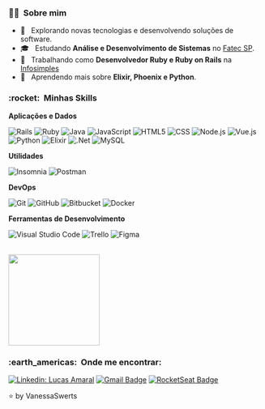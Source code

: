 <h3> 🙇‍♂️ &nbsp;Sobre mim </h3>

- 🤔 &nbsp; Explorando novas tecnologias e desenvolvendo soluções de software.
- 🎓 &nbsp; Estudando **Análise e Desenvolvimento de Sistemas** no <a href="http://www.fatecsp.br/">Fatec SP</a>.
- 💼 &nbsp; Trabalhando como **Desenvolvedor Ruby e Ruby on Rails** na <a href="https://infosimples.com/">Infosimples</a>
- 🌱 &nbsp; Aprendendo mais sobre **Elixir, Phoenix e Python**.

<h3> :rocket: &nbsp;Minhas Skills </h3>

**Aplicações e Dados**

  ![Rails](https://img.shields.io/badge/rails-333333.svg?style=flat&logo=ruby-on-rails&logoColor=red)
  ![Ruby](https://img.shields.io/badge/ruby-333333.svg?style=flat&logo=ruby&logoColor=red)
  ![Java](https://img.shields.io/badge/-Java-333333?style=flat&logo=Java&logoColor=007396)
  ![JavaScript](https://img.shields.io/badge/-JavaScript-333333?style=flat&logo=javascript)
  ![HTML5](https://img.shields.io/badge/-HTML5-333333?style=flat&logo=HTML5)
  ![CSS](https://img.shields.io/badge/-CSS-333333?style=flat&logo=CSS3&logoColor=1572B6)
  ![Node.js](https://img.shields.io/badge/-Node.JS-333333?style=flat&logo=node.js)
  ![Vue.js](https://img.shields.io/badge/-Vue.js-333333?style=flat&logo=Vue.js)
  ![Python](https://img.shields.io/badge/-python-333333?style=flat&logo=python)
  ![Elixir](https://img.shields.io/badge/-elixir-333333?style=flat&logo=elixir&logoColor=purple)
  ![.Net](https://img.shields.io/badge/-.net-333333?style=flat&logo=.NET)
  ![MySQL](https://img.shields.io/badge/-MySQL-333333?style=flat&logo=mysql)

**Utilidades**

  ![Insomnia](https://img.shields.io/badge/-Insomnia-333333?style=flat&logo=insomnia)
  ![Postman](https://img.shields.io/badge/-Postman-333333?style=flat&logo=postman)

**DevOps**

  ![Git](https://img.shields.io/badge/-Git-333333?style=flat&logo=git)
  ![GitHub](https://img.shields.io/badge/-GitHub-333333?style=flat&logo=github)
  ![Bitbucket](https://img.shields.io/badge/-Bitbucket-333333?style=flat&logo=bitbucket)
  ![Docker](https://img.shields.io/badge/-Docker-333333?style=flat&logo=docker)

**Ferramentas de Desenvolvimento**

  ![Visual Studio Code](https://img.shields.io/badge/-Visual%20Studio%20Code-333333?style=flat&logo=visual-studio-code&logoColor=007ACC)
  ![Trello](https://img.shields.io/badge/-Trello-333333?style=flat&logo=trello&logoColor=007ACC)
  ![Figma](https://img.shields.io/badge/-Figma-333333?style=flat&logo=figma&logoColor=007ACC)

<br/>

<a href="https://github.com/LucasAmaral42">
  <img height="180em" src="https://github-readme-stats.vercel.app/api?username=LucasAmaral42&theme=dracula&show_icons=true" />
</a>

<br/>

<h3> :earth_americas: &nbsp;Onde me encontrar: </h3> 

[![Linkedin: Lucas Amaral](https://img.shields.io/badge/-lucasamaral42-blue?style=flat-square&logo=Linkedin&logoColor=white&link=https://www.linkedin.com/in/lucasamaral42)](https://www.linkedin.com/in/lucasamaral42)
[![Gmail Badge](https://img.shields.io/badge/-lu.vinicius01@gmail.com-006bed?style=flat-square&logo=Gmail&logoColor=white&link=mailto:lu.vinicius01@gmail.com)](mailto:lu.vinicius01@gmail.com)
[![RocketSeat Badge](https://img.shields.io/badge/-RocketSeat-6633cc?style=flat-square&logo=Polymer-Project&logoColor=white&color=black&link=https://app.rocketseat.com.br/me/lucasamaral42)](https://app.rocketseat.com.br/me/lucasamaral42)

⭐ by VanessaSwerts
